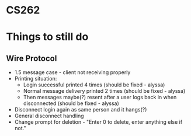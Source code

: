 # CS262

# Things to still do
## Wire Protocol
- 1.5 message case - client not receiving properly
- Printing situation:
  - Login successful printed 4 times (should be fixed - alyssa)
  - Normal message delivery printed 2 times (should be fixed - alyssa)
  - Then messages maybe(?) resent after a user logs back in when disconnected (should be fixed - alyssa)
- Disconnect login again as same person and it hangs(?)
- General disconnect handling
- Change prompt for deletion - "Enter 0 to delete, enter anything else if not."
